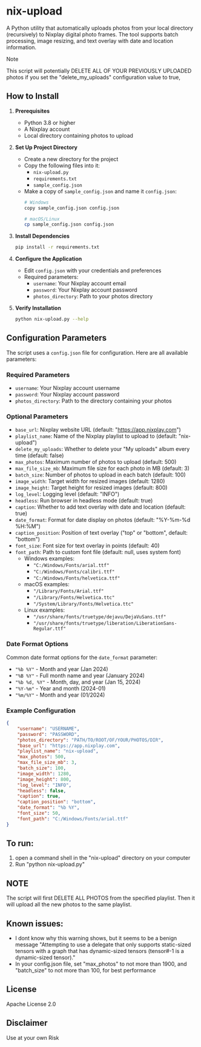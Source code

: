 # nix-upload
A Python utility that automatically uploads photos from your local directory (recursively) to Nixplay digital photo frames. The tool supports batch processing, image resizing, and text overlay with date and location information.

> [!NOTE]
> This script will potentially DELETE ALL OF YOUR PREVIOUSLY UPLOADED photos
> if you set the "delete_my_uploads" configuration value to true,


## How to Install
1. **Prerequisites**
   - Python 3.8 or higher
   - A Nixplay account
   - Local directory containing photos to upload

2. **Set Up Project Directory**
   - Create a new directory for the project
   - Copy the following files into it:
     - `nix-upload.py`
     - `requirements.txt`
     - `sample_config.json`
   - Make a copy of `sample_config.json` and name it `config.json`:
     ```bash
     # Windows
     copy sample_config.json config.json
     
     # macOS/Linux
     cp sample_config.json config.json
     ```

3. **Install Dependencies**
   ```bash
   pip install -r requirements.txt
   ```

4. **Configure the Application**
   - Edit `config.json` with your credentials and preferences
   - Required parameters:
     - `username`: Your Nixplay account email
     - `password`: Your Nixplay account password
     - `photos_directory`: Path to your photos directory

5. **Verify Installation**
   ```bash
   python nix-upload.py --help
   ```

## Configuration Parameters

The script uses a `config.json` file for configuration. Here are all available parameters:

### Required Parameters
- `username`: Your Nixplay account username
- `password`: Your Nixplay account password
- `photos_directory`: Path to the directory containing your photos

### Optional Parameters
- `base_url`: Nixplay website URL (default: "https://app.nixplay.com")
- `playlist_name`: Name of the Nixplay playlist to upload to (default: "nix-upload")
- `delete_my_uploads`: Whether to delete your "My uploads" album every time (default: false)
- `max_photos`: Maximum number of photos to upload (default: 500)
- `max_file_size_mb`: Maximum file size for each photo in MB (default: 3)
- `batch_size`: Number of photos to upload in each batch (default: 100)
- `image_width`: Target width for resized images (default: 1280)
- `image_height`: Target height for resized images (default: 800)
- `log_level`: Logging level (default: "INFO")
- `headless`: Run browser in headless mode (default: true)
- `caption`: Whether to add text overlay with date and location (default: true)
- `date_format`: Format for date display on photos (default: "%Y-%m-%d %H:%M")
- `caption_position`: Position of text overlay ("top" or "bottom", default: "bottom")
- `font_size`: Font size for text overlay in points (default: 40)
- `font_path`: Path to custom font file (default: null, uses system font)
  - Windows examples:
    - `"C:/Windows/Fonts/arial.ttf"`
    - `"C:/Windows/Fonts/calibri.ttf"`
    - `"C:/Windows/Fonts/helvetica.ttf"`
  - macOS examples:
    - `"/Library/Fonts/Arial.ttf"`
    - `"/Library/Fonts/Helvetica.ttc"`
    - `"/System/Library/Fonts/Helvetica.ttc"`
  - Linux examples:
    - `"/usr/share/fonts/truetype/dejavu/DejaVuSans.ttf"`
    - `"/usr/share/fonts/truetype/liberation/LiberationSans-Regular.ttf"`

### Date Format Options
Common date format options for the `date_format` parameter:

- `"%b %Y"` - Month and year (Jan 2024)
- `"%B %Y"` - Full month name and year (January 2024)
- `"%b %d, %Y"` - Month, day, and year (Jan 15, 2024)
- `"%Y-%m"` - Year and month (2024-01)
- `"%m/%Y"` - Month and year (01/2024)

### Example Configuration
```json
{
    "username": "USERNAME",
    "password": "PASSWORD",
    "photos_directory": "PATH/TO/ROOT/OF/YOUR/PHOTOS/DIR",
    "base_url": "https://app.nixplay.com",
    "playlist_name": "nix-upload",
    "max_photos": 500,
    "max_file_size_mb": 3,
    "batch_size": 100,
    "image_width": 1280,
    "image_height": 800,
    "log_level": "INFO",
    "headless": false,
    "caption": true,
    "caption_position": "bottom",
    "date_format": "%b %Y",
    "font_size": 50,
    "font_path": "C:/Windows/Fonts/arial.ttf"
}
```

## To run:
1. open a command shell in the "nix-upload" directory on your computer
2. Run "python nix-upload.py"

## NOTE
The script will first DELETE ALL PHOTOS from the specified playlist. Then it will upload all the new photos to the same playlist.

## Known issues:
- I dont know why this warning shows, but it seems to be a benign message
"Attempting to use a delegate that only supports static-sized tensors with a graph that has dynamic-sized tensors (tensor#-1 is a dynamic-sized tensor)."
- In your config.json file, set "max_photos" to not more than 1900, and "batch_size" to not more than 100, for best performance

## License
Apache License 2.0

## Disclaimer
Use at your own Risk

